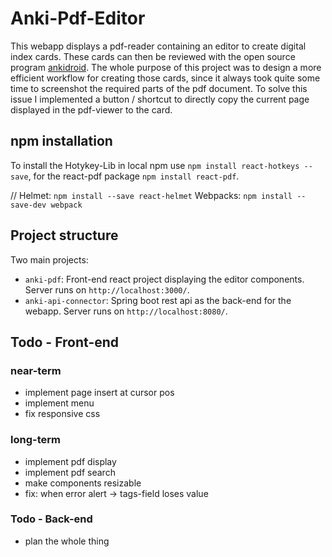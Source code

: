 # Anki-Pdf-Editor
This webapp displays a pdf-reader containing an editor to create digital index cards. These cards can then be reviewed with the open source program [ankidroid](https://apps.ankiweb.net/). The whole purpose of this project was to design a more efficient workflow for creating those cards, since it always took quite some time to screenshot the required parts of the pdf document. To solve this issue I implemented a button / shortcut to directly copy the current page displayed in the pdf-viewer to the card. 


## npm installation
To install the Hotykey-Lib in local npm use `npm install react-hotkeys --save`, for the react-pdf package `npm install react-pdf`.

// Helmet: `npm install --save react-helmet`
Webpacks: `npm install --save-dev webpack`


## Project structure
Two main projects: 
* `anki-pdf`: Front-end react project displaying the editor components. Server runs on `http://localhost:3000/`.
* `anki-api-connector`: Spring boot rest api as the back-end for the webapp. Server runs on `http://localhost:8080/`.

## Todo - Front-end
### near-term
* implement page insert at cursor pos
* implement menu
* fix responsive css

### long-term
* implement pdf display
* implement pdf search
* make components resizable
* fix: when error alert -> tags-field loses value

### Todo - Back-end
* plan the whole thing

